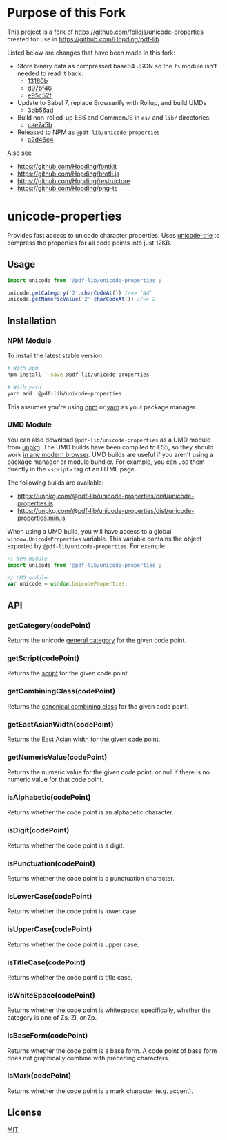 # Purpose of this Fork
This project is a fork of https://github.com/foliojs/unicode-properties created for use in https://github.com/Hopding/pdf-lib.

Listed below are changes that have been made in this fork:

* Store binary data as compressed base64 JSON so the `fs` module isn't needed to read it back:
  * [13160b](https://github.com/Hopding/unicode-properties/commit/13160bd299525fd4effd867e9020c955ce8e07d3)
  * [d97bf46](https://github.com/Hopding/unicode-properties/commit/d97bf46ebdcef78f838f0803ec3643e608410add)
  * [e95c52f](https://github.com/Hopding/unicode-properties/commit/e95c52f1c98e82bf159e4a9daf5452a09c0a3c44)
* Update to Babel 7, replace Browserify with Rollup, and build UMDs
  * [3db56ad](https://github.com/Hopding/unicode-properties/commit/3db56ad605cb1517e64874f80a0f915c64538707)
* Build non-rolled-up ES6 and CommonJS in `es/` and `lib/` directories:
  * [cae7a5b](https://github.com/Hopding/unicode-properties/commit/cae7a5b0ca4f8f0a95b2f1f0592f55c93057166d)
* Released to NPM as `@pdf-lib/unicode-properties`
  * [a2d46c4](https://github.com/Hopding/unicode-properties/commit/a2d46c4f8cb837e24fdc8d298a8bff756e58bef3)

Also see
* https://github.com/Hopding/fontkit
* https://github.com/Hopding/brotli.js
* https://github.com/Hopding/restructure
* https://github.com/Hopding/png-ts

# unicode-properties

Provides fast access to unicode character properties. Uses [unicode-trie](https://github.com/devongovett/unicode-trie) to compress the
properties for all code points into just 12KB.

## Usage

```js
import unicode from '@pdf-lib/unicode-properties';

unicode.getCategory('2'.charCodeAt()) //=> 'Nd'
unicode.getNumericValue('2'.charCodeAt()) //=> 2
```

## Installation
### NPM Module
To install the latest stable version:
```bash
# With npm
npm install --save @pdf-lib/unicode-properties

# With yarn
yarn add  @pdf-lib/unicode-properties
```
This assumes you're using [npm](https://www.npmjs.com/) or [yarn](https://yarnpkg.com/lang/en/) as your package manager.

### UMD Module
You can also download `@pdf-lib/unicode-properties` as a UMD module from [unpkg](https://unpkg.com/#/). The UMD builds have been compiled to ES5, so they should work [in any modern browser](https://caniuse.com/#feat=es5). UMD builds are useful if you aren't using a package manager or module bundler. For example, you can use them directly in the `<script>` tag of an HTML page.

The following builds are available:

* https://unpkg.com/@pdf-lib/unicode-properties/dist/unicode-properties.js
* https://unpkg.com/@pdf-lib/unicode-properties/dist/unicode-properties.min.js

When using a UMD build, you will have access to a global `window.UnicodeProperties` variable. This variable contains the object exported by `@pdf-lib/unicode-properties`. For example:

```javascript
// NPM module
import unicode from '@pdf-lib/unicode-properties';

// UMD module
var unicode = window.UnicodeProperties;
```

## API

### getCategory(codePoint)

Returns the unicode [general category](http://www.fileformat.info/info/unicode/category/index.htm) for the given code point.

### getScript(codePoint)

Returns the [script](http://unicode.org/standard/supported.html) for the given code point.

### getCombiningClass(codePoint)

Returns the [canonical combining class](http://unicode.org/glossary/#combining_class) for the given code point.

### getEastAsianWidth(codePoint)

Returns the [East Asian width](http://www.unicode.org/reports/tr11/tr11-28.html) for the given code point.

### getNumericValue(codePoint)

Returns the numeric value for the given code point, or null if there is no numeric value for that code point.

### isAlphabetic(codePoint)

Returns whether the code point is an alphabetic character.

### isDigit(codePoint)

Returns whether the code point is a digit.

### isPunctuation(codePoint)

Returns whether the code point is a punctuation character.

### isLowerCase(codePoint)

Returns whether the code point is lower case.

### isUpperCase(codePoint)

Returns whether the code point is upper case.

### isTitleCase(codePoint)

Returns whether the code point is title case.

### isWhiteSpace(codePoint)

Returns whether the code point is whitespace: specifically, whether the category is one of Zs, Zl, or Zp.

### isBaseForm(codePoint)

Returns whether the code point is a base form. A code point of base form does not graphically combine with preceding
characters.

### isMark(codePoint)

Returns whether the code point is a mark character (e.g. accent).

## License
[MIT](https://choosealicense.com/licenses/mit/)
